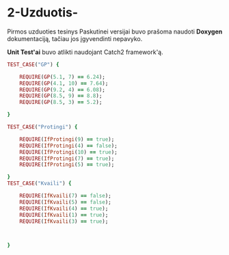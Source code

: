 # 2-Uzduotis-
Pirmos uzduoties tesinys
Paskutinei versijai buvo prašoma naudoti **Doxygen** dokumentaciją, tačiau jos įgyvendinti nepavyko. 

**Unit Test'ai** buvo atlikti naudojant Catch2 framework'ą.
```ruby
TEST_CASE("GP") {

	REQUIRE(GP(5.1, 7) == 6.24);
	REQUIRE(GP(4.1, 10) == 7.64);
	REQUIRE(GP(9.2, 4) == 6.08);
	REQUIRE(GP(8.5, 9) == 8.8);
	REQUIRE(GP(8.5, 3) == 5.2);

}

TEST_CASE("Protingi") {

	REQUIRE(IfProtingi(9) == true);
	REQUIRE(IfProtingi(4) == false);
	REQUIRE(IfProtingi(10) == true);
	REQUIRE(IfProtingi(7) == true);
	REQUIRE(IfProtingi(5) == true);

}
TEST_CASE("Kvaili") {

	REQUIRE(IfKvaili(7) == false);
	REQUIRE(IfKvaili(5) == false);
	REQUIRE(IfKvaili(4) == true);
	REQUIRE(IfKvaili(1) == true);
	REQUIRE(IfKvaili(3) == true);



}
```
